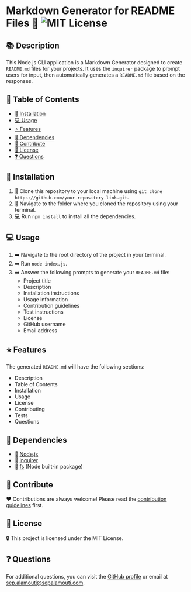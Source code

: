 # Markdown Generator for README Files 📝 ![MIT License](https://img.shields.io/badge/License-MIT-blue.svg)

## 📚 Description

This Node.js CLI application is a Markdown Generator designed to create `README.md` files for your projects. It uses the `inquirer` package to prompt users for input, then automatically generates a `README.md` file based on the responses.

## 📌 Table of Contents

- [🔧 Installation](#🔧-installation)
- [💻 Usage](#💻-usage)
- [⭐ Features](#⭐-features)
- [🔌 Dependencies](#🔌-dependencies)
- [🤝 Contribute](#🤝-contribute)
- [📄 License](#📄-license)
- [❓ Questions](#❓-questions)

## 🔧 Installation

1. 🐙 Clone this repository to your local machine using `git clone https://github.com/your-repository-link.git`.
2. 📁 Navigate to the folder where you cloned the repository using your terminal.
3. 💻 Run `npm install` to install all the dependencies.

## 💻 Usage

1. ➡️ Navigate to the root directory of the project in your terminal.
2. ➡️ Run `node index.js`.
3. ➡️ Answer the following prompts to generate your `README.md` file:
    - Project title
    - Description
    - Installation instructions
    - Usage information
    - Contribution guidelines
    - Test instructions
    - License
    - GitHub username
    - Email address

## ⭐ Features

The generated `README.md` will have the following sections:
- Description
- Table of Contents
- Installation
- Usage
- License
- Contributing
- Tests
- Questions

## 🔌 Dependencies

- 🔗 [Node.js](https://nodejs.org/en/)
- 🔗 [inquirer](https://www.npmjs.com/package/inquirer)
- 🔗 [fs](https://nodejs.org/api/fs.html) (Node built-in package)

## 🤝 Contribute

❤️ Contributions are always welcome! Please read the [contribution guidelines](contributing.md) first.

## 📄 License

🔒 This project is licensed under the MIT License.

## ❓ Questions

For additional questions, you can visit the [GitHub profile](https://github.com/MrSep01) or email at [sep.alamouti@sepalamouti.com](mailto:sep.alamouti@sepalamouti.com).

